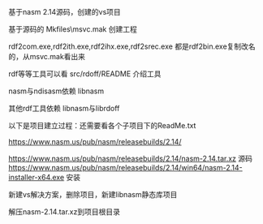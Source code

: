 

基于nasm 2.14源码，创建的vs项目

基于源码的 Mkfiles\msvc.mak 创建工程

rdf2com.exe,rdf2ith.exe,rdf2ihx.exe,rdf2srec.exe 都是rdf2bin.exe复制改名的，从msvc.mak看出来

rdf等等工具可以看 src/rdoff/README 介绍工具

nasm与ndisasm依赖 libnasm

其他rdf工具依赖 libnasm与librdoff

以下是项目建立过程：还需要看各个子项目下的ReadMe.txt

https://www.nasm.us/pub/nasm/releasebuilds/2.14/

https://www.nasm.us/pub/nasm/releasebuilds/2.14/nasm-2.14.tar.xz  源码
https://www.nasm.us/pub/nasm/releasebuilds/2.14/win64/nasm-2.14-installer-x64.exe  安装

新建vs解决方案，删除项目，新建libnasm静态库项目

解压nasm-2.14.tar.xz到项目根目录



